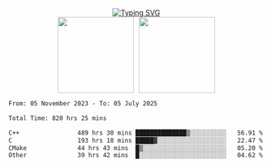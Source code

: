 <!--START_SECTION:console-->
<div align="center">
  <a href="https://git.io/typing-svg">
    <img src="https://readme-typing-svg.demolab.com/?lines=Hello+There+!;Happy+Coding+!&size=28&color=0F62FE&center=true&font=Fira+Code" alt="Typing SVG" />
  </a>
</div>
<!--END_SECTION:console-->

<div align="center" style="display: flex; justify-content: center; gap: 10px; flex-wrap: wrap;">
  <img 
    src="https://github-readme-stats.vercel.app/api?username=gotorion&hide_title=true&hide_border=true&show_icons=true&line_height=21&text_color=000&icon_color=000&bg_color=0,ea6161,ffc64d,fffc4d,52fa5a&theme=graywhite" 
    height="150"
  />
  <img 
    src="https://github-readme-stats.vercel.app/api/top-langs/?username=gotorion&hide_title=true&hide_border=true&layout=compact&langs_count=6&text_color=000&icon_color=fff&bg_color=0,52fa5a,4dfcff,c64dff&theme=graywhite" 
    height="150"
  />
</div>
<!--START_SECTION:waka-->

```txt
From: 05 November 2023 - To: 05 July 2025

Total Time: 820 hrs 25 mins

C++                489 hrs 30 mins ██████████████▒░░░░░░░░░░   56.91 %
C                  193 hrs 18 mins █████▓░░░░░░░░░░░░░░░░░░░   22.47 %
CMake              44 hrs 43 mins  █▒░░░░░░░░░░░░░░░░░░░░░░░   05.20 %
Other              39 hrs 42 mins  █░░░░░░░░░░░░░░░░░░░░░░░░   04.62 %
```

<!--END_SECTION:waka-->
